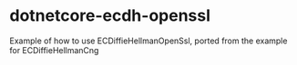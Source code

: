 # dotnetcore-ecdh-openssl
Example of how to use ECDiffieHellmanOpenSsl, ported from the example for ECDiffieHellmanCng
